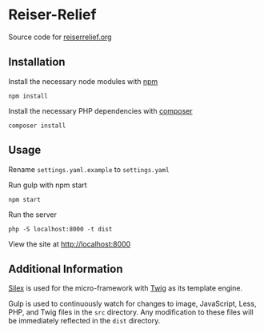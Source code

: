 # Reiser-Relief

Source code for [reiserrelief.org](https://reiserrelief.org)

## Installation

Install the necessary node modules with [npm](https://www.npmjs.com/)

```
npm install
```

Install the necessary PHP dependencies with [composer](https://getcomposer.org/)
```
composer install
```

## Usage

Rename ```settings.yaml.example``` to ```settings.yaml```

Run gulp with npm start
```
npm start
```

Run the server

```
php -S localhost:8000 -t dist
```


View the site at [http://localhost:8000](http://localhost:8000)

## Additional Information

[Silex](http://silex.sensiolabs.org/) is used for the micro-framework with [Twig](http://twig.sensiolabs.org/) as its template engine.

Gulp is used to continuously watch for changes to image, JavaScript, Less, PHP, and Twig files in the ```src``` directory.  Any modification to these files will be immediately reflected in the ```dist``` directory.
